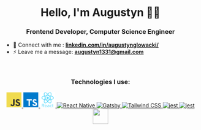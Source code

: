 <h1 align="center">Hello, I'm Augustyn 👨‍💻</h1> <h3 align="center">Frontend Developer, Computer Science Engineer </h3>

- 📲 Connect with me : <a href="https://linkedin.com/in/augustynglowacki" target="_blank">**linkedin.com/in/augustynglowacki/**</a>
- ⚡ Leave me a message: **augustyn1331@gmail.com**
<p align="center">
<img src="https://user-images.githubusercontent.com/71926817/179848450-0ff57b35-6c23-4754-aa86-5052ab615356.gif" alt=""/>
</p>

<h3 align="center">Technologies I use:</h3>
<p align="center"> 
 <a href="https://developer.mozilla.org/en-US/docs/Web/JavaScript" target="_blank"> <img src="https://raw.githubusercontent.com/devicons/devicon/master/icons/javascript/javascript-original.svg" alt="javascript" width="40" height="40"/> </a> <a href="https://www.typescriptlang.org/" target="_blank"> <img src="https://raw.githubusercontent.com/devicons/devicon/master/icons/typescript/typescript-original.svg" alt="typescript" width="40" height="40"/> </a> <a href="https://reactjs.org/" target="_blank"> <img src="https://raw.githubusercontent.com/devicons/devicon/master/icons/react/react-original-wordmark.svg" alt="react" width="40" height="40"/> </a><a href="https://reactnative.dev/docs/getting-started" target="_blank"> <img src="https://www.pngkit.com/png/full/373-3738691_react-native-svg-transformer-allows-you-import-svg.png" alt="React Native" width="40" height="40"/> </a><a href="https://www.gatsbyjs.com" target="_blank"> <img src="https://pbs.twimg.com/profile_images/1135999619781939201/HZ-pCQcP_400x400.png" alt="Gatsby" width="40" height="40"/> </a><a href="https://tailwindcss.com" target="_blank"> <img src="https://upload.wikimedia.org/wikipedia/commons/thumb/d/d5/Tailwind_CSS_Logo.svg/480px-Tailwind_CSS_Logo.svg.png" alt="Tailwind CSS" width="40" height="40"/> </a><a href="https://jestjs.io" target="_blank"> <img src="https://www.vectorlogo.zone/logos/jestjsio/jestjsio-icon.svg" alt="jest" width="40" height="40"/> </a><a href="https://firebase.google.com" target="_blank"> <img src="https://www.gstatic.com/devrel-devsite/prod/v58f8eddac3b6550de59aef35db6a54dd8d6b9bfd5277859b01b659996a6dcf43/firebase/images/touchicon-180.png" alt="jest" width="40" height="40"/></a><a href="https://wordpress.com/"> <img src="https://upload.wikimedia.org/wikipedia/commons/9/93/Wordpress_Blue_logo.png" width="40" height="40"/></a>
</p>

